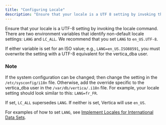 ```yaml
---
title: "Configuring Locale"
description: "Ensure that your locale is a UTF 8 setting by invoking the locale command There are two environment variables that identify non default locale settings LANG and LC ALL We recommend that you set LANG to en US UTF 8 If either variable is set for an ISO value e..."
---
```


Ensure that your locale is a UTF-8 setting by invoking the locale command. There are two environment variables that identify non-default locale settings: `LANG` and `LC_ALL`. We recommend that you set `LANG` to `en_US.UTF-8`.

If either variable is set for an ISO value; e.g., `LANG=en_US.ISO88591`, you must overwrite the setting with a UTF-8 equivalent for the vertica_dba user.

### Note

If the system configuration can be changed; then change the setting in the `/etc/sysconfig/i18n` file. Otherwise, add the override specific to the vertica_dba user in the `/var/db/vertica/.i18n` file. For example, your locale setting should look similar to this: `LANG=fr_FR`.

If set, `LC_ALL` supersedes `LANG`. If neither is set, Vertica will use `en_US`.

For examples of how to set `LANG`, see [Implement Locales for International Data Sets](https://my.vertica.com/docs/7.1.x/HTML/Content/Authoring/AdministratorsGuide/ConfiguringTheDB/ImplementLocalesForInternationalDataSets.htm).